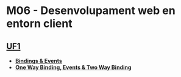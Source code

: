 # M06 - Desenvolupament web en entorn client
## [**UF1**](https://github.com/xzhou12/m06-web-cli/tree/UF1)
* [**Bindings & Events**](https://github.com/xzhou12/m06-web-cli/tree/UF1/UF1/Bindings%20%26%20Events)
* [**One Way Binding, Events & Two Way Binding**](https://github.com/xzhou12/m06-web-cli/tree/UF1/UF1/One%20Way%20Binding%2C%20Events%20%26%20Two%20Way%20Binding)
